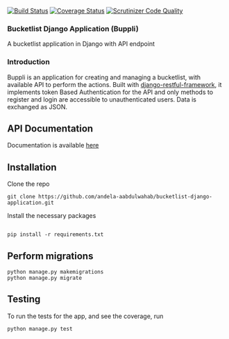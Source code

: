 [![Build Status](https://travis-ci.org/andela-aabdulwahab/bucketlist-api.svg?branch=develop)](https://travis-ci.org/andela-aabdulwahab/bucketlist-api)
[![Coverage Status](https://coveralls.io/repos/github/andela-aabdulwahab/bucketlist-django-application/badge.svg?branch=develop)](https://coveralls.io/github/andela-aabdulwahab/bucketlist-django-application?branch=develop)
[![Scrutinizer Code Quality](https://scrutinizer-ci.com/g/andela-aabdulwahab/bucketlist-django-application/badges/quality-score.png?b=develop)](https://scrutinizer-ci.com/g/andela-aabdulwahab/bucketlist-django-application/?branch=develop)


### Bucketlist Django Application (Buppli)
A bucketlist application in Django with API endpoint

### Introduction

Buppli is an application for creating and managing a bucketlist, with available API to perform the actions. Built with [django-restful-framework](http://www.django-rest-framework.org/), it implements token Based Authentication for the API and only methods to register and login are accessible to unauthenticated users. Data is exchanged as JSON.

## API Documentation
Documentation is available [here](http://buppli.herokuapp.com/api/v1/docs/)

## Installation
Clone the repo
```
git clone https://github.com/andela-aabdulwahab/bucketlist-django-application.git
```

Install the necessary packages
```

pip install -r requirements.txt
```



## Perform migrations
```
python manage.py makemigrations
python manage.py migrate
```

## Testing
To run the tests for the app, and see the coverage, run
```
python manage.py test
```
